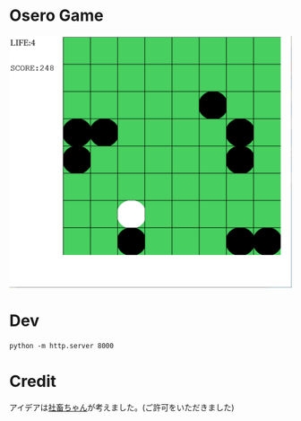# Osero Game 

![explanation](explanation/img1.PNG)

# Dev
```shell
python -m http.server 8000
```

# Credit
アイデアは[社畜ちゃん](https://github.com/Shachiku-chan)が考えました。(ご許可をいただきました)

